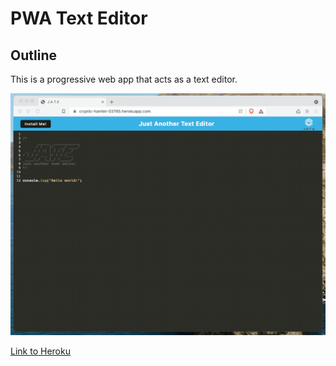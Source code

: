 # PWA Text Editor

## Outline

This is a progressive web app that acts as a text editor.

![Drag Racing](Assets/PWA.gif)

[Link to Heroku](https://jonbeck-pwa-text-editor.herokuapp.com/)

